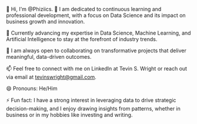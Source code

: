 👋 Hi, I'm @Phiziics.
👀 I am dedicated to continuous learning and professional development, with a focus on Data Science and its impact on business growth and innovation.

🌱 Currently advancing my expertise in Data Science, Machine Learning, and Artificial Intelligence to stay at the forefront of industry trends.

💼 I am always open to collaborating on transformative projects that deliver meaningful, data-driven outcomes.

📫 Feel free to connect with me on LinkedIn at Tevin S. Wright or reach out via email at tevinswright@gmail.com.

😄 Pronouns: He/Him

⚡ Fun fact: I have a strong interest in leveraging data to drive strategic decision-making, and I enjoy drawing insights from patterns, whether in business or in my hobbies like investing and writing.

<!---
Phiziics/Phiziics is a ✨ special ✨ repository because its `README.md` (this file) appears on your GitHub profile.
You can click the Preview link to take a look at your changes.
--->
